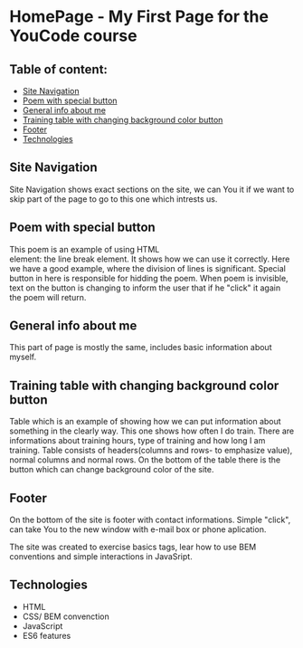 # HomePage - My First Page for the YouCode course

## Table of content: 
* [ Site Navigation](#site-navigation)
* [ Poem with special button](#Poem-with-special-button) 
* [ General info about me](#General-info-about-me)
* [Training table with changing background color button](#table)
* [ Footer](#footer)
* [Technologies](#technologies)

## Site Navigation

Site Navigation shows exact sections on the site, we can You it if we want to skip part of the page to go to this one which intrests us.

## Poem with special button
This poem is an example of using HTML <br> element: the line break element. It shows how we can use it correctly. Here we have a good example, where the division of lines is significant. 
Special button in here is responsible for hidding the poem. When poem is invisible, text on the button is changing to inform the user that if he "click" it again the poem will return. 

## General info about me
This part of page is mostly the same, includes basic information about myself.

## Training table with changing background color button
Table which is an example of showing how we can put information about something in the clearly way. This one shows how often I do train. There are informations about training hours, type of training and how long I am training. Table consists of headers(columns and rows- to emphasize value), normal columns and normal rows. 
On the bottom of the table there is the button which can change background color of the site.

## Footer
On the bottom of the site is footer with contact informations. Simple "click", can take You to the new window with e-mail box or phone aplication.


The site was created to exercise basics tags, lear how to use BEM conventions and simple interactions in JavaSript. 

## Technologies
- HTML
- CSS/ BEM convenction 
- JavaScript
- ES6 features
